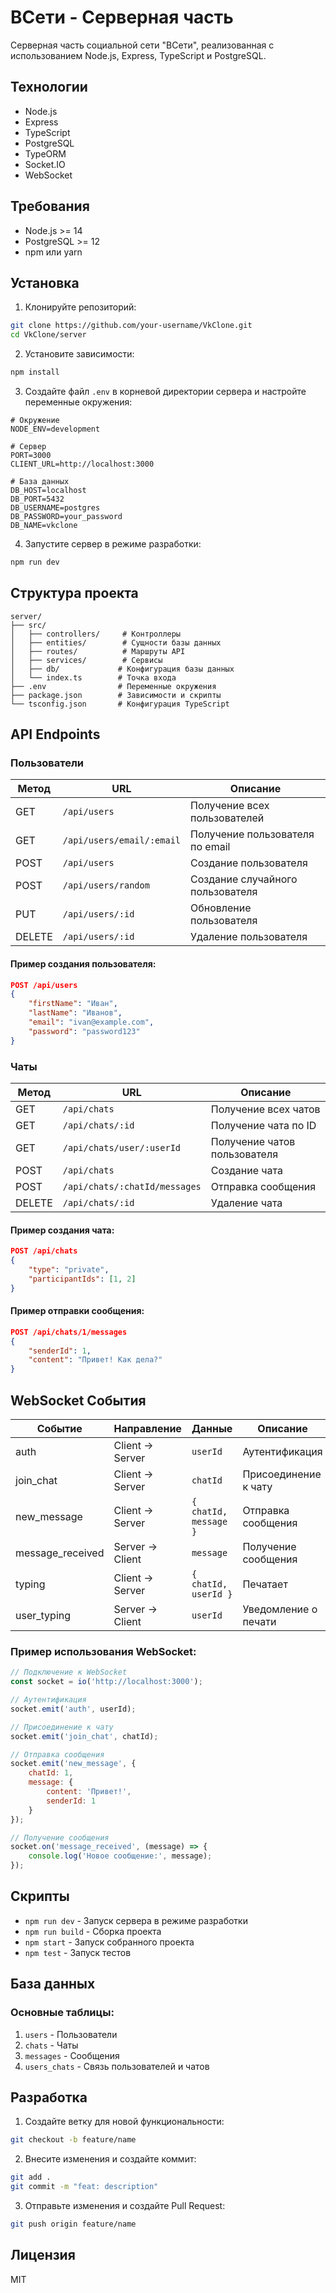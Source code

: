 # ВСети - Серверная часть

Серверная часть социальной сети "ВСети", реализованная с использованием Node.js, Express, TypeScript и PostgreSQL.

## Технологии

- Node.js
- Express
- TypeScript
- PostgreSQL
- TypeORM
- Socket.IO
- WebSocket

## Требования

- Node.js >= 14
- PostgreSQL >= 12
- npm или yarn

## Установка

1. Клонируйте репозиторий:
```bash
git clone https://github.com/your-username/VkClone.git
cd VkClone/server
```

2. Установите зависимости:
```bash
npm install
```

3. Создайте файл `.env` в корневой директории сервера и настройте переменные окружения:
```env
# Окружение
NODE_ENV=development

# Сервер
PORT=3000
CLIENT_URL=http://localhost:3000

# База данных
DB_HOST=localhost
DB_PORT=5432
DB_USERNAME=postgres
DB_PASSWORD=your_password
DB_NAME=vkclone
```

4. Запустите сервер в режиме разработки:
```bash
npm run dev
```

## Структура проекта

```
server/
├── src/
│   ├── controllers/     # Контроллеры
│   ├── entities/        # Сущности базы данных
│   ├── routes/          # Маршруты API
│   ├── services/        # Сервисы
│   ├── db/             # Конфигурация базы данных
│   └── index.ts        # Точка входа
├── .env                # Переменные окружения
├── package.json        # Зависимости и скрипты
└── tsconfig.json       # Конфигурация TypeScript
```

## API Endpoints

### Пользователи

| Метод | URL | Описание |
|-------|-----|----------|
| GET | `/api/users` | Получение всех пользователей |
| GET | `/api/users/email/:email` | Получение пользователя по email |
| POST | `/api/users` | Создание пользователя |
| POST | `/api/users/random` | Создание случайного пользователя |
| PUT | `/api/users/:id` | Обновление пользователя |
| DELETE | `/api/users/:id` | Удаление пользователя |

#### Пример создания пользователя:
```json
POST /api/users
{
    "firstName": "Иван",
    "lastName": "Иванов",
    "email": "ivan@example.com",
    "password": "password123"
}
```

### Чаты

| Метод | URL | Описание |
|-------|-----|----------|
| GET | `/api/chats` | Получение всех чатов |
| GET | `/api/chats/:id` | Получение чата по ID |
| GET | `/api/chats/user/:userId` | Получение чатов пользователя |
| POST | `/api/chats` | Создание чата |
| POST | `/api/chats/:chatId/messages` | Отправка сообщения |
| DELETE | `/api/chats/:id` | Удаление чата |

#### Пример создания чата:
```json
POST /api/chats
{
    "type": "private",
    "participantIds": [1, 2]
}
```

#### Пример отправки сообщения:
```json
POST /api/chats/1/messages
{
    "senderId": 1,
    "content": "Привет! Как дела?"
}
```

## WebSocket События

| Событие | Направление | Данные | Описание |
|---------|-------------|---------|-----------|
| auth | Client → Server | `userId` | Аутентификация |
| join_chat | Client → Server | `chatId` | Присоединение к чату |
| new_message | Client → Server | `{ chatId, message }` | Отправка сообщения |
| message_received | Server → Client | `message` | Получение сообщения |
| typing | Client → Server | `{ chatId, userId }` | Печатает |
| user_typing | Server → Client | `userId` | Уведомление о печати |

### Пример использования WebSocket:
```javascript
// Подключение к WebSocket
const socket = io('http://localhost:3000');

// Аутентификация
socket.emit('auth', userId);

// Присоединение к чату
socket.emit('join_chat', chatId);

// Отправка сообщения
socket.emit('new_message', {
    chatId: 1,
    message: {
        content: 'Привет!',
        senderId: 1
    }
});

// Получение сообщения
socket.on('message_received', (message) => {
    console.log('Новое сообщение:', message);
});
```

## Скрипты

- `npm run dev` - Запуск сервера в режиме разработки
- `npm run build` - Сборка проекта
- `npm start` - Запуск собранного проекта
- `npm test` - Запуск тестов

## База данных

### Основные таблицы:

1. `users` - Пользователи
2. `chats` - Чаты
3. `messages` - Сообщения
4. `users_chats` - Связь пользователей и чатов

## Разработка

1. Создайте ветку для новой функциональности:
```bash
git checkout -b feature/name
```

2. Внесите изменения и создайте коммит:
```bash
git add .
git commit -m "feat: description"
```

3. Отправьте изменения и создайте Pull Request:
```bash
git push origin feature/name
```

## Лицензия

MIT 